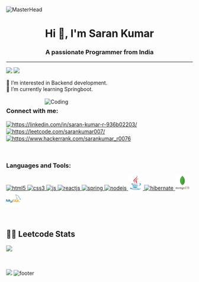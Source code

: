 

###
![MasterHead](https://user-images.githubusercontent.com/74038190/225813708-98b745f2-7d22-48cf-9150-083f1b00d6c9.gif)
<h1 align="center">Hi 👋, I'm Saran Kumar</h1>
<h3 align="center">A passionate Programmer from India</h3>

---
[![](https://visitcount.itsvg.in/api?id=sarankumar007&icon=0&color=0)](https://visitcount.itsvg.in)
![](https://github-profile-trophy.vercel.app/?username=sarankumar007&theme=radical&no-frame=true&no-bg=true&margin-w=4)

👀 I’m interested in Backend development. <br>🌱 I’m currently learning Springboot. <br>
<br>
<img align="right" alt="Coding" width="400" src="https://miro.medium.com/max/828/0*7Q3yvSIv_t0ioJ-Z.gif">
<h3 align="left">Connect with me:</h3>
<p align="left">
<a href="https://linkedin.com/in/saran-kumar-r-936b02203/" target="blank"><img align="center" src="https://raw.githubusercontent.com/rahuldkjain/github-profile-readme-generator/master/src/images/icons/Social/linked-in-alt.svg" alt="https://linkedin.com/in/saran-kumar-r-936b02203/" height="30" width="40" /></a>
<a href="https://www.leetcode.com/Sarankumar_R/" target="blank"><img align="center" src="https://raw.githubusercontent.com/rahuldkjain/github-profile-readme-generator/master/src/images/icons/Social/leet-code.svg" alt="https://leetcode.com/sarankumar007/" height="30" width="40" /></a>
  <a href="https://www.hackerrank.com/sarankumar_r0076" target="blank"><img align="center" src="https://upload.wikimedia.org/wikipedia/commons/6/6a/Hackerrank_meaningful_logo.svg" alt="https://www.hackerrank.com/sarankumar_r0076" height="30" width="40" /></a>
</p>
<br>
<h3 align="left">Languages and Tools:</h3>
<p align="left">  <a href="" target="_blank" rel="noreferrer"> <img src="https://upload.wikimedia.org/wikipedia/commons/6/61/HTML5_logo_and_wordmark.svg" alt="html5" width="40" height="40"/> </a><a href="" target="_blank" rel="noreferrer"> <img src="https://upload.wikimedia.org/wikipedia/commons/d/d5/CSS3_logo_and_wordmark.svg" alt="css3" width="40" height="40"/>  <a href="" target="_blank" rel="noreferrer"> <img src="https://upload.wikimedia.org/wikipedia/commons/9/99/Unofficial_JavaScript_logo_2.svg" alt="js" width="40" height="40"/> </a><a href="https://reactjs.org/" target="_blank" rel="noreferrer"> <img src="https://upload.wikimedia.org/wikipedia/commons/a/a7/React-icon.svg" alt="reactjs" width="40" height="40"/> </a><a href="https://spring.io/" target="_blank" rel="noreferrer"> <img src="https://www.vectorlogo.zone/logos/springio/springio-ar21.svg" alt="spring" width="60" height="60" style="padding-top:3%"/> <a href="https://nodejs.org/en/" target="_blank" rel="noreferrer"> <img src="https://upload.wikimedia.org/wikipedia/commons/d/d9/Node.js_logo.svg" alt="nodejs" width="40" height="40"/> </a><a href="https://www.java.com" target="_blank" rel="noreferrer"> <img src="https://raw.githubusercontent.com/devicons/devicon/master/icons/java/java-original.svg" alt="java" width="40" height="40"/> </a> <a href="" target="_blank" rel="noreferrer"> <img src="https://www.vectorlogo.zone/logos/hibernate/hibernate-ar21.svg" alt="hibernate" width="60" height="60"/> </a></a> <a href="https://www.mongodb.com/" target="_blank" rel="noreferrer"> <img src="https://raw.githubusercontent.com/devicons/devicon/master/icons/mongodb/mongodb-original-wordmark.svg" alt="mongodb" width="40" height="40"/> </a> <a href="https://www.mysql.com/" target="_blank" rel="noreferrer"> <img src="https://raw.githubusercontent.com/devicons/devicon/master/icons/mysql/mysql-original-wordmark.svg" alt="mysql" width="40" height="40"/> </a></p>
<br>
  

## 🧑‍💻 Leetcode Stats
<p>
  <img  src="https://leetcard.jacoblin.cool/Sarankumar_R?theme=dark&font=ABeeZee&ext=heatmap"/>
</p>

<br>


![](https://quotes-github-readme.vercel.app/api?type=horizontal&theme=radical)
<img src="https://github.com/kishanrajput23/kishanrajput23/raw/main/images/footer.png" alt="footer" style="max-width: 100%;">

